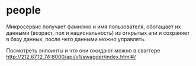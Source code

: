 # people

Микросервис получает фамилию и имя пользователя, обогащает их данными (возраст, пол и национальность) из открытых апи и сохраняет в базу данных, после чего данными можно управлять.

Посмотреть энпоинты и что они ожидают можно в сваггере http://212.67.12.74:8000/api/v1/swagger/index.html#/


